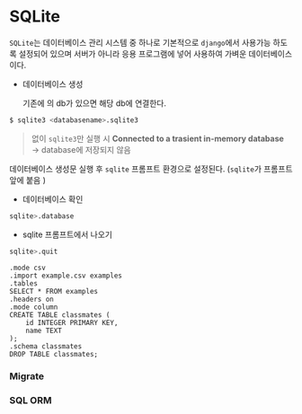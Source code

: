 # SQLite

`SQLite`는 데이터베이스 관리 시스템 중 하나로 기본적으로 `django`에서 사용가능 하도록 설정되어 있으며 서버가 아니라 응용 프로그램에 넣어 사용하여 가벼운 데이터베이스이다.



- 데이터베이스 생성

  기존에 <databasename>의 db가 있으면 해당 db에 연결한다.

```bash
$ sqlite3 <databasename>.sqlite3
```

> <databasename> 없이 `sqlite3`만 실행 시 **Connected to a trasient in-memory database** → database에 저장되지 않음 

데이터베이스 생성문 실행 후 `sqlite` 프롬프트 환경으로 설정된다. (`sqlite`가 프롬프트 앞에 붙음 )

- 데이터베이스 확인

```bash
sqlite>.database
```

- sqlite 프롬프트에서 나오기

```bash
sqlite>.quit
```





```sqlite
.mode csv
.import example.csv examples
.tables
SELECT * FROM examples
.headers on
.mode column
CREATE TABLE classmates (
	id INTEGER PRIMARY KEY,
    name TEXT
);
.schema classmates
DROP TABLE classmates;

```





### Migrate





### SQL ORM

